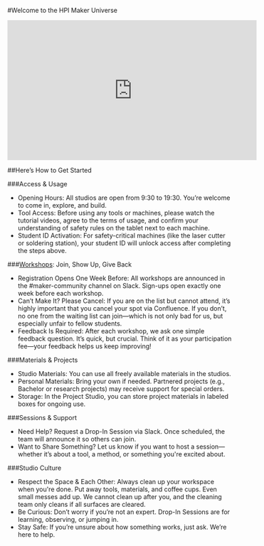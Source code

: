 #Welcome to the HPI Maker Universe

<iframe width="560" height="315" src="https://www.youtube.com/embed/fNnn5ffy3VQ?si=VLjfPeU7Q5ZKBqJY" title="YouTube video player" frameborder="0" allow="accelerometer; autoplay; clipboard-write; encrypted-media; gyroscope; picture-in-picture; web-share" referrerpolicy="strict-origin-when-cross-origin" allowfullscreen></iframe>

##Here’s How to Get Started

###Access & Usage
- Opening Hours: All studios are open from 9:30 to 19:30. You’re welcome to come in, explore, and build.
- Tool Access: Before using any tools or machines, please watch the tutorial videos, agree to the terms of usage, and confirm your understanding of safety rules on the tablet next to each machine.
- Student ID Activation: For safety-critical machines (like the laser cutter or soldering station), your student ID will unlock access after completing the steps above.

###[Workshops](./workshops/workshops.md): Join, Show Up, Give Back
- Registration Opens One Week Before: All workshops are announced in the #maker-community channel on Slack. Sign-ups open exactly one week before each workshop.
- Can’t Make It? Please Cancel: If you are on the list but cannot attend, it’s highly important that you cancel your spot via Confluence. If you don’t, no one from the waiting list can join—which is not only bad for us, but especially unfair to fellow students.
- Feedback Is Required: After each workshop, we ask one simple feedback question. It’s quick, but crucial. Think of it as your participation fee—your feedback helps us keep improving!

###Materials & Projects
- Studio Materials: You can use all freely available materials in the studios.
- Personal Materials: Bring your own if needed. Partnered projects (e.g., Bachelor or research projects) may receive support for special orders.
- Storage: In the Project Studio, you can store project materials in labeled boxes for ongoing use.

###Sessions & Support
- Need Help? Request a Drop-In Session via Slack. Once scheduled, the team will announce it so others can join.
- Want to Share Something? Let us know if you want to host a session—whether it’s about a tool, a method, or something you're excited about.

###Studio Culture
- Respect the Space & Each Other:
Always clean up your workspace when you're done. Put away tools, materials, and coffee cups. Even small messes add up. We cannot clean up after you, and the cleaning team only cleans if all surfaces are cleared.
- Be Curious: Don’t worry if you’re not an expert. Drop-In Sessions are for learning, observing, or jumping in.
- Stay Safe: If you’re unsure about how something works, just ask. We’re here to help.